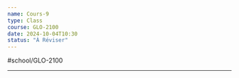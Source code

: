```yaml
---
name: Cours-9
type: Class
course: GLO-2100
date: 2024-10-04T10:30
status: "À Réviser"
---
```

#school/GLO-2100 
***
